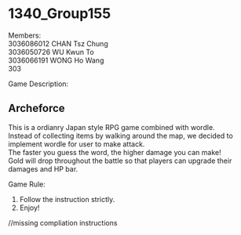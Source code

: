 # 1340_Group155

Members:  <br />
3036086012 CHAN Tsz Chung <br />
3036050726 WU Kwun To <br />
3036066191 WONG Ho Wang <br />
303 <br />


Game Description: <br />

**Archeforce** <br />
--------------------
This is a ordianry Japan style RPG game combined with wordle. <br />
Instead of collecting items by walking around the map, we decided to implement wordle for user to make attack. <br />
The faster you guess the word, the higher damage you can make! <br/>
Gold will drop throughout the battle so that players can upgrade their damages and HP bar. <br />

Game Rule: <br />
1. Follow the instruction strictly.
2. Enjoy!

//missing compliation instructions
